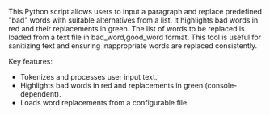 This Python script allows users to input a paragraph and replace predefined "bad" words with suitable alternatives from a list. It highlights bad words in red and their replacements in green. The list of words to be replaced is loaded from a text file in bad_word,good_word format. This tool is useful for sanitizing text and ensuring inappropriate words are replaced consistently.

Key features:
* Tokenizes and processes user input text.
* Highlights bad words in red and replacements in green (console-dependent).
* Loads word replacements from a configurable file.
